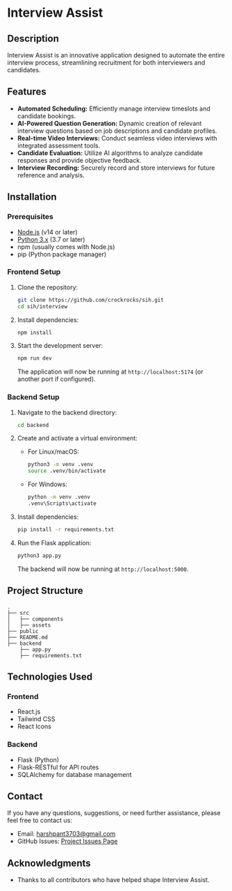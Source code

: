 # Interview Assist

## Description
Interview Assist is an innovative application designed to automate the entire interview process, streamlining recruitment for both interviewers and candidates.

## Features
- **Automated Scheduling:** Efficiently manage interview timeslots and candidate bookings.
- **AI-Powered Question Generation:** Dynamic creation of relevant interview questions based on job descriptions and candidate profiles.
- **Real-time Video Interviews:** Conduct seamless video interviews with integrated assessment tools.
- **Candidate Evaluation:** Utilize AI algorithms to analyze candidate responses and provide objective feedback.
- **Interview Recording:** Securely record and store interviews for future reference and analysis.

## Installation

### Prerequisites
- [Node.js](https://nodejs.org/) (v14 or later)
- [Python 3.x](https://www.python.org/downloads/) (3.7 or later)
- npm (usually comes with Node.js)
- pip (Python package manager)

### Frontend Setup

1. Clone the repository:
   ```bash
   git clone https://github.com/crockrocks/sih.git
   cd sih/interview
   ```

2. Install dependencies:
   ```bash
   npm install
   ```

3. Start the development server:
   ```bash
   npm run dev
   ```

   The application will now be running at `http://localhost:5174` (or another port if configured).

### Backend Setup

1. Navigate to the backend directory:
   ```bash
   cd backend
   ```

2. Create and activate a virtual environment:
   - For Linux/macOS:
     ```bash
     python3 -m venv .venv
     source .venv/bin/activate
     ```
   - For Windows:
     ```bash
     python -m venv .venv
     .venv\Scripts\activate
     ```

3. Install dependencies:
   ```bash
   pip install -r requirements.txt
   ```

4. Run the Flask application:
   ```bash
   python3 app.py
   ```

   The backend will now be running at `http://localhost:5000`.

## Project Structure

```
.
├── src
│   ├── components
│   ├── assets
├── public
├── README.md
├── backend
    ├── app.py
    ├── requirements.txt
```

## Technologies Used

### Frontend
- React.js
- Tailwind CSS
- React Icons

### Backend
- Flask (Python)
- Flask-RESTful for API routes
- SQLAlchemy for database management

## Contact

If you have any questions, suggestions, or need further assistance, please feel free to contact us:

- Email: harshpant3703@gmail.com
- GitHub Issues: [Project Issues Page](https://github.com/crockrocks/sih/issues)

## Acknowledgments
- Thanks to all contributors who have helped shape Interview Assist.

